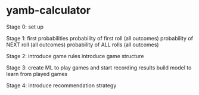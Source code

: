# yamb-calculator
Stage 0:
set up

Stage 1:
first probabilities
probability of first roll (all outcomes)
probability of NEXT roll (all outcomes)
probability of ALL rolls (all outcomes)

Stage 2:
introduce game rules
introduce game structure

Stage 3:
create ML to play games and start recording results
build model to learn from played games

Stage 4: 
introduce recommendation strategy